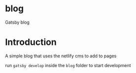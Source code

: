 # blog
Gatsby blog

# Introduction
A simple blog that uses the netlify cms to add to pages

run `gatsby develop` inside the `blog` folder to start development
